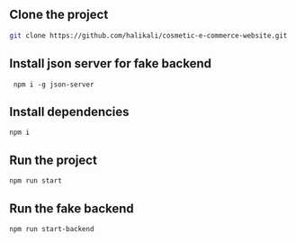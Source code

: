 ## Clone the project

```sh
git clone https://github.com/halikali/cosmetic-e-commerce-website.git

 ```

## Install json server for fake backend

```  npm i -g json-server  ```

## Install dependencies

``` npm i ```

## Run the project

``` npm run start ```

## Run the fake backend

``` npm run start-backend ```
